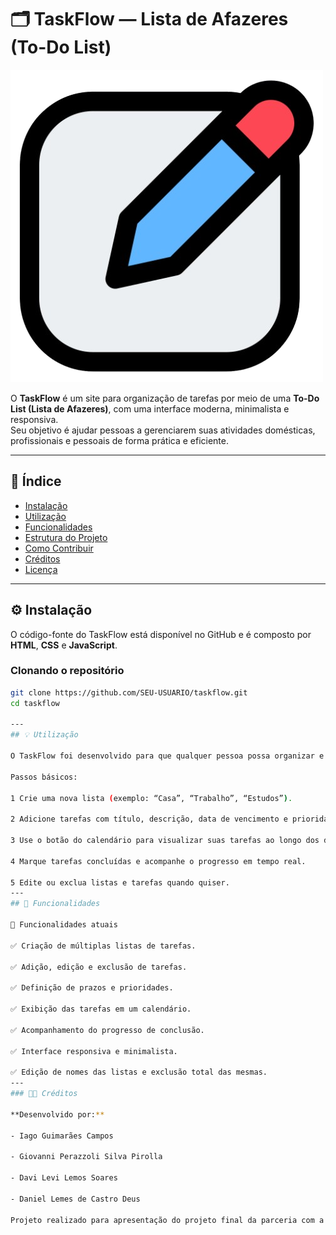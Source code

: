 # 🗂️ TaskFlow — Lista de Afazeres (To-Do List)

![Logotipo](./Imagens/icone-removebg-preview.png)

O **TaskFlow** é um site para organização de tarefas por meio de uma **To-Do List (Lista de Afazeres)**, com uma interface moderna, minimalista e responsiva.  
Seu objetivo é ajudar pessoas a gerenciarem suas atividades domésticas, profissionais e pessoais de forma prática e eficiente.

---

## 📑 Índice

- [Instalação](#instalação)  
- [Utilização](#utilização)  
- [Funcionalidades](#funcionalidades)  
- [Estrutura do Projeto](#estrutura-do-projeto)  
- [Como Contribuir](#como-contribuir)  
- [Créditos](#créditos)  
- [Licença](#licença)

---

## ⚙️ Instalação

O código-fonte do TaskFlow está disponível no GitHub e é composto por **HTML**, **CSS** e **JavaScript**.

### Clonando o repositório

```bash
git clone https://github.com/SEU-USUARIO/taskflow.git
cd taskflow

---
## 💡 Utilização

O TaskFlow foi desenvolvido para que qualquer pessoa possa organizar e acompanhar suas tarefas do dia a dia de maneira simples e visual.

Passos básicos:

1 Crie uma nova lista (exemplo: “Casa”, “Trabalho”, “Estudos”).

2 Adicione tarefas com título, descrição, data de vencimento e prioridade.

3 Use o botão do calendário para visualizar suas tarefas ao longo dos dias.

4 Marque tarefas concluídas e acompanhe o progresso em tempo real.

5 Edite ou exclua listas e tarefas quando quiser.
---
## 🚀 Funcionalidades

🔹 Funcionalidades atuais

✅ Criação de múltiplas listas de tarefas.

✅ Adição, edição e exclusão de tarefas.

✅ Definição de prazos e prioridades.

✅ Exibição das tarefas em um calendário.

✅ Acompanhamento do progresso de conclusão.

✅ Interface responsiva e minimalista.

✅ Edição de nomes das listas e exclusão total das mesmas.
---
### 👨‍💻 Créditos

**Desenvolvido por:**

- Iago Guimarães Campos

- Giovanni Perazzoli Silva Pirolla

- Davi Levi Lemos Soares

- Daniel Lemes de Castro Deus

Projeto realizado para apresentação do projeto final da parceria com a Venturus.